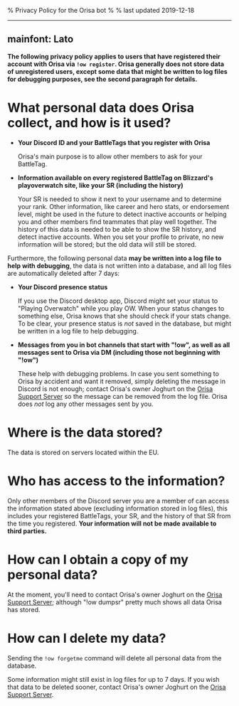 % Privacy Policy for the Orisa bot
%
% last updated 2019-12-18

---
mainfont: Lato
---


**The following privacy policy applies to users that have registered
their account with Orisa via `!ow register`. Orisa generally does not store data
of unregistered users, except some data that might be written to log files
for debugging purposes, see the second paragraph for details.**

# What personal data does Orisa collect, and how is it used?

* **Your Discord ID and your BattleTags that you register with Orisa**

  Orisa's main purpose is to allow other members to ask for your BattleTag.

* **Information available on every registered BattleTag on Blizzard's playoverwatch site, like your SR (including the history)**

  Your SR is needed to show it next to your username and to determine your rank. Other information, like career and hero stats, or endorsement level, might be used in the future to detect inactive accounts or helping you and other members find teammates that play well together.
  The history of this data is needed to be able to show the SR history, and detect inactive accounts.
  When you set your profile to private, no new information will be stored; but the old data will still be stored.

Furthermore, the following personal data **may be written into a log file to help with debugging**, the data is not written into a database, and all log files are automatically deleted after 7 days:

* **Your Discord presence status**

  If you use the Discord desktop app, Discord might set your status to "Playing Overwatch" while you play OW. When your status changes to something else, Orisa knows that she should check if your stats change.
  To be clear, your presence status is *not* saved in the database, but might be written in a log file to help debugging.

* **Messages from you in bot channels that start with "!ow", as well as all messages sent to Orisa via DM (including those not beginning with "!ow")**

  These help with debugging problems. In case you sent something to Orisa by accident and want it removed, simply deleting the message in Discord is not enough; contact Orisa's owner Joghurt on the [Orisa Support Server](https://discord.gg/ZKzBEDF) so the message can be removed from the log file.
  Orisa does *not* log any other messages sent by you.

# Where is the data stored?

The data is stored on servers located within the EU.

# Who has access to the information?

Only other members of the Discord server you are a member of can access the information stated above (excluding information stored in log files), this includes your registered BattleTags, your SR, and the history of that SR from the time you registered. **Your information will not be made available to third parties.**

# How can I obtain a copy of my personal data?

At the moment, you'll need to contact Orisa's owner Joghurt on the [Orisa Support Server](https://discord.gg/ZKzBEDF); although "!ow dumpsr" pretty much shows all data Orisa has stored.

# How can I delete my data?

Sending the `!ow forgetme` command will delete all personal data from the database.

Some information might still exist in log files for up to 7 days. If you wish that data to be deleted sooner, contact Orisa's owner Joghurt on the [Orisa Support Server](https://discord.gg/ZKzBEDF).

